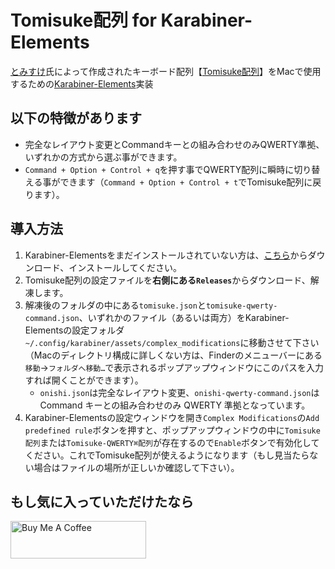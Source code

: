 # Tomisuke配列 for Karabiner-Elements

[とみすけ](https://twitter.com/_Tomisuke)氏によって作成されたキーボード配列【[Tomisuke配列](https://tomisuke.com/tomisuke-keyboard-layout/)】をMacで使用するための[Karabiner-Elements](https://karabiner-elements.pqrs.org/)実装

## 以下の特徴があります
- 完全なレイアウト変更とCommandキーとの組み合わせのみQWERTY準拠、いずれかの方式から選ぶ事ができます。
- `Command + Option + Control + q`を押す事でQWERTY配列に瞬時に切り替える事ができます（`Command + Option + Control + t`でTomisuke配列に戻ります）。

## 導入方法
1. Karabiner-Elementsをまだインストールされていない方は、[こちら](https://karabiner-elements.pqrs.org/)からダウンロード、インストールしてください。
2. Tomisuke配列の設定ファイルを<strong>右側にある`Releases`</strong>からダウンロード、解凍します。
3. 解凍後のフォルダの中にある`tomisuke.json`と`tomisuke-qwerty-command.json`、いずれかのファイル（あるいは両方）をKarabiner-Elementsの設定フォルダ`~/.config/karabiner/assets/complex_modifications`に移動させて下さい（Macのディレクトリ構成に詳しくない方は、Finderのメニューバーにある`移動`→`フォルダへ移動…`で表示されるポップアップウィンドウにこのパスを入力すれば開くことができます）。
    - `onishi.json`は完全なレイアウト変更、`onishi-qwerty-command.json`はCommand キーとの組み合わせのみ QWERTY 準拠となっています。
4. Karabiner-Elementsの設定ウィンドウを開き`Complex Modifications`の`Add predefined rule`ボタンを押すと、ポップアップウィンドウの中に`Tomisuke配列`または`Tomisuke-QWERTY⌘配列`が存在するので`Enable`ボタンで有効化してください。これでTomisuke配列が使えるようになります（もし見当たらない場合はファイルの場所が正しいか確認して下さい）。

## もし気に入っていただけたなら
<a href="https://www.buymeacoffee.com/totuus1157" target="_blank"><img src="https://cdn.buymeacoffee.com/buttons/v2/default-yellow.png" alt="Buy Me A Coffee" style="height: 60px !important;width: 217px !important;" ></a>
